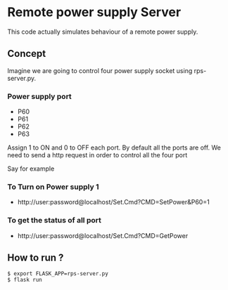 # Remote power supply Server

This code actually simulates  behaviour of a 
remote power supply.

## Concept

Imagine we are going to control four power supply socket
using rps-server.py.

### Power supply port

- P60 
- P61
- P62
- P63

Assign 1 to ON and 0 to OFF each port.
By default all the ports are off.
We need to send a http request in order to control all the four port

Say for example

### To Turn on Power supply 1 

* http://user:password@localhost/Set.Cmd?CMD=SetPower&P60=1

### To get the status of all port

* http://user:password@localhost/Set.Cmd?CMD=GetPower
 
## How to run ?

```
$ export FLASK_APP=rps-server.py
$ flask run
```

